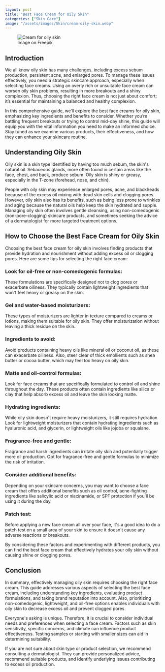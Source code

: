 ```yaml
---
layout: post
title: "Best Face Cream for Oily Skin"
categories: ["Skin Care"]
image: "/assets/images/Skin/cream-oily-skin.webp"
---
```


<figure>
  <img src="/assets/images/Skin/cream-oily-skin.webp" alt="Cream for oily skin" />
  <figcaption>Image on Freepik</figcaption>
</figure>

## Introduction

We all know oily skin has many challenges, including excess sebum production, persistent acne, and enlarged pores. To manage these issues effectively, you need a strategic skincare approach, especially when selecting face creams. Using an overly rich or unsuitable face cream can worsen oily skin problems, resulting in more breakouts and a shiny complexion. Thus, choosing the right face cream is not just about comfort; it’s essential for maintaining a balanced and healthy complexion.

In this comprehensive guide, we’ll explore the best face creams for oily skin, emphasizing key ingredients and benefits to consider. Whether you’re battling frequent breakouts or trying to control mid-day shine, this guide will equip you with the vital information you need to make an informed choice. Stay tuned as we examine various products, their effectiveness, and how they can enhance your skincare routine.

## Understanding Oily Skin

Oily skin is a skin type identified by having too much sebum, the skin's natural oil. Sebaceous glands, more often found in certain areas like the face, chest, and back, produce sebum. Oily skin is shiny or greasy, especially in the T-zone (forehead, nose, and chin).

People with oily skin may experience enlarged pores, acne, and blackheads because of the excess oil mixing with dead skin cells and clogging pores. However, oily skin also has its benefits, such as being less prone to wrinkles and aging because the natural oils help keep the skin hydrated and supple. Managing oily skin often involves gentle cleansing, using non-comedogenic (non-pore-clogging) skincare products, and sometimes seeking the advice of a dermatologist for more targeted treatment options.

## How to Choose the Best Face Cream for Oily Skin

Choosing the best face cream for oily skin involves finding products that provide hydration and nourishment without adding excess oil or clogging pores. Here are some tips for selecting the right face cream:

### Look for oil-free or non-comedogenic formulas:
These formulations are specifically designed not to clog pores or exacerbate oiliness. They typically contain lightweight ingredients that won't feel heavy or greasy on the skin.

### Gel and water-based moisturizers:
These types of moisturizers are lighter in texture compared to creams or lotions, making them suitable for oily skin. They offer moisturization without leaving a thick residue on the skin.

### Ingredients to avoid:
Avoid products containing heavy oils like mineral oil or coconut oil, as these can exacerbate oiliness. Also, steer clear of thick emollients such as shea butter or cocoa butter, which may feel too heavy on oily skin.

### Matte and oil-control formulas:
Look for face creams that are specifically formulated to control oil and shine throughout the day. These products often contain ingredients like silica or clay that help absorb excess oil and leave the skin looking matte.

### Hydrating ingredients:
While oily skin doesn't require heavy moisturizers, it still requires hydration. Look for lightweight moisturizers that contain hydrating ingredients such as hyaluronic acid, and glycerin, or lightweight oils like jojoba or squalane.

### Fragrance-free and gentle:
Fragrance and harsh ingredients can irritate oily skin and potentially trigger more oil production. Opt for fragrance-free and gentle formulas to minimize the risk of irritation.

### Consider additional benefits:
Depending on your skincare concerns, you may want to choose a face cream that offers additional benefits such as oil control, acne-fighting ingredients like salicylic acid or niacinamide, or SPF protection if you'll be using it during the day.

### Patch test:
Before applying a new face cream all over your face, it's a good idea to do a patch test on a small area of your skin to ensure it doesn't cause any adverse reactions or breakouts.

By considering these factors and experimenting with different products, you can find the best face cream that effectively hydrates your oily skin without causing shine or clogging pores.

## Conclusion
In summary, effectively managing oily skin requires choosing the right face cream. This guide addresses various aspects of selecting the best face cream, including understanding key ingredients, evaluating product formulations, and taking brand reputation into account. Also, prioritizing non-comedogenic, lightweight, and oil-free options enables individuals with oily skin to decrease excess oil and prevent clogged pores.

Everyone's asking is unique. Therefore, it is crucial to consider individual needs and preferences when selecting a face cream. Factors such as skin sensitivity, specific concerns, and climate can influence product effectiveness. Testing samples or starting with smaller sizes can aid in determining suitability.

If you are not sure about skin type or product selection, we recommend consulting a dermatologist. They can provide personalized advice, recommend suitable products, and identify underlying issues contributing to excess oil production.
